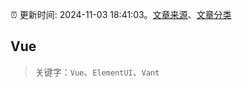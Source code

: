 :alarm_clock: 更新时间: 2024-11-03 18:41:03。[文章来源](/README.md)、[文章分类](/TAGS.md)

## Vue


> 关键字：`Vue`、`ElementUI`、`Vant`



